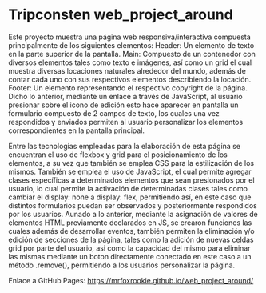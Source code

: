 # Tripconsten web_project_around

Este proyecto muestra una página web responsiva/interactiva compuesta principalmente de los siguientes elementos:
Header: Un elemento de texto en la parte superior de la pantalla.
Main: Compuesto de un contenedor con diversos elementos tales como texto e imágenes, así como un grid el cual muestra diversas locaciones naturales alrededor del mundo, además de contar cada uno con sus respectivos elementos describiendo la locación.  
Footer: Un elemento representando el respectivo copyright de la página.
Dicho lo anterior, mediante un enlace a través de JavaScript, al usuario presionar sobre el icono de edición esto hace aparecer en pantalla un formulario compuesto de 2 campos de texto, los cuales una vez respondidos y enviados permiten al usuario personalizar los elementos correspondientes en la pantalla principal.

Entre las tecnologías empleadas para la elaboración de esta página se encuentran el uso de flexbox y grid para el posicionamiento de los elementos, a su vez que también se emplea CSS para la estilización de los mismos. También se emplea el uso de JavaScript, el cual permite agregar clases específicas a determinados elementos que sean presionados por el usuario, lo cual permite la activación de determinadas clases tales como cambiar el display: none a display: flex, permitiendo así, en este caso que distintos formularios puedan ser observados y posteriormente respondidos por los usuarios.
Aunado a lo anterior, mediante la asignación de valores de elementos HTML previamente declarados en JS, se crearon funciones las cuales además de desarrollar eventos, también permiten la eliminación y/o edición de secciones de la página, tales como la adición de nuevas celdas grid por parte del usuario, asi como la capacidad del mismo para eliminar las mismas mediante un boton directamente conectado en este caso a un método .remove(), permitiendo a los usuarios personalizar la página.

Enlace a GitHub Pages: https://mrfoxrookie.github.io/web_project_around/
